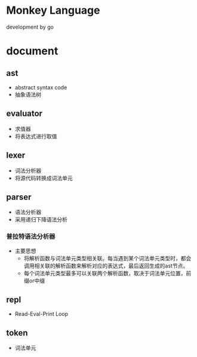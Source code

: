 # Monkey Language
development by go

# document
## ast
- abstract syntax code 
- 抽象语法树
## evaluator
- 求值器
- 将表达式进行取值
## lexer
- 词法分析器 
- 将源代码转换成词法单元
## parser
- 语法分析器 
- 采用递归下降语法分析
### 普拉特语法分析器
  - 主要思想
    - 将解析函数与词法单元类型相关联。每当遇到某个词法单元类型时，都会调用相关联的解析函数来解析对应的表达式，最后返回生成的ast节点。
    - 每个词法单元类型最多可以关联两个解析函数，取决于词法单元位置，前缀or中缀
## repl
- Read-Eval-Print Loop
## token
- 词法单元